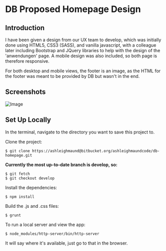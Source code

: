 DB Proposed Homepage Design
===========================

Introduction
------------

I have been given a design from our UX team to develop, which was initially done using HTML5, CSS3 (SASS), and
vanilla javascript, with a colleague later including Bootstrap and JQuery libraries to help with the design of
the 'anwendungen' page. A mobile design was also included, so both page is therefore responsive.

For both desktop and mobile views, the footer is an image, as the HTML for the footer was meant to be provided by DB
but wasn't in the end.

Screenshots
-----------

![Image](https://bytebucket.org/ashleighmaundcode/db-homepage/raw/869d46d6ed9a7428f5206e8add37fa78ce5e8dca/src/screenshots/db-home-view.PNG)

Set Up Locally
--------------

In the terminal, navigate to the directory you want to save this project to.

Clone the project:

```
$ git clone https://ashleighmaund@bitbucket.org/ashleighmaundcode/db-homepage.git
```

**Currently the most up-to-date branch is develop, so:**

```
$ git fetch
$ git checkout develop
```

Install the dependencies:

```
$ npm install
```

Build the .js and .css files:

```
$ grunt
```

To run a local server and view the app:

```
$ node_modules/http-server/bin/http-server
```

It will say where it's available, just go to that in the browser.